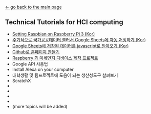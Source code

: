 [← go back to the main page](https://HandongHCI.github.io/)

## Technical Tutorials for HCI computing
- [Setting Raspbian on Raspberry Pi 3 (Kor)](Raspbian.md)
- [주기적으로 국가공공데이터 불러서 Google Sheets에 자동 저장하기 (Kor)](PublicDataToGoogleSheets.md)
- [Google Sheets에 저장된 데이터를 javascript로 받아오기 (Kor)](ReadGoogleSheets.md)
- [Github로 홈페이지 만들기](GithubHomepage.md)
- [Raspberry Pi 미세먼지 디바이스 제작 프로젝트](RaspberryPi_DustSensor_Hue.md)
- Google API 사용법
- Install Alexa on your computer
- 대학생활 및 팀프로젝트에 도움이 되는 생산성도구 살펴보기
- ScratchX
- 
- 
- 
- 
- (more topics will be added)
